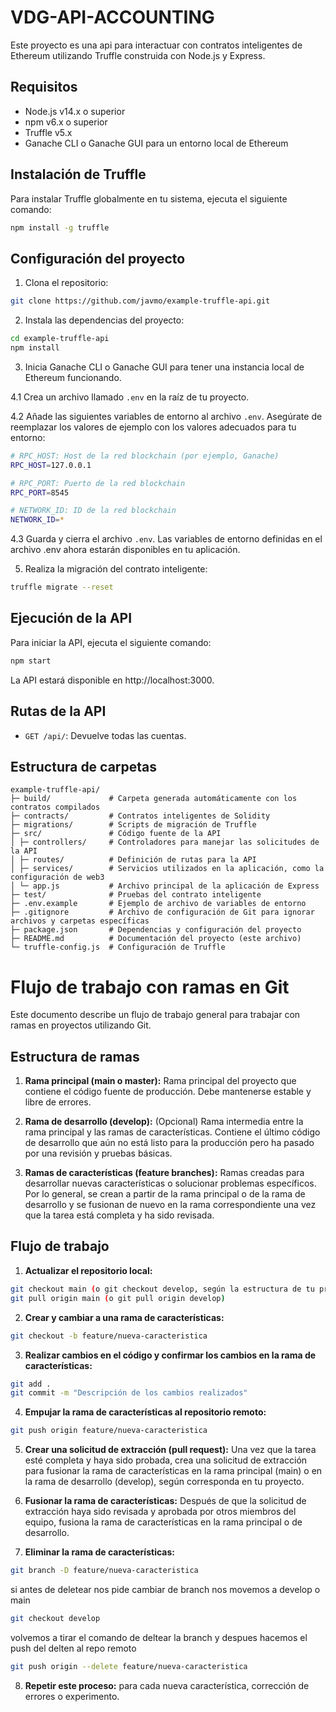 # VDG-API-ACCOUNTING

Este proyecto es una api para interactuar con contratos inteligentes de Ethereum utilizando Truffle construida con Node.js y Express.

## Requisitos

- Node.js v14.x o superior
- npm v6.x o superior
- Truffle v5.x
- Ganache CLI o Ganache GUI para un entorno local de Ethereum

## Instalación de Truffle

Para instalar Truffle globalmente en tu sistema, ejecuta el siguiente comando:

```sh
npm install -g truffle
```

## Configuración del proyecto

1. Clona el repositorio:

```sh
git clone https://github.com/javmo/example-truffle-api.git
```

2. Instala las dependencias del proyecto:
```sh
cd example-truffle-api
npm install
```

3. Inicia Ganache CLI o Ganache GUI para tener una instancia local de Ethereum funcionando.

4.1 Crea un archivo llamado `.env` en la raíz de tu proyecto.

4.2 Añade las siguientes variables de entorno al archivo `.env`. Asegúrate de reemplazar los valores de ejemplo con los valores adecuados para tu entorno:

```sh 
# RPC_HOST: Host de la red blockchain (por ejemplo, Ganache)
RPC_HOST=127.0.0.1

# RPC_PORT: Puerto de la red blockchain
RPC_PORT=8545

# NETWORK_ID: ID de la red blockchain
NETWORK_ID=*
```
4.3 Guarda y cierra el archivo `.env`. Las variables de entorno definidas en el archivo .env ahora estarán disponibles en tu aplicación.

5. Realiza la migración del contrato inteligente:
```sh 
truffle migrate --reset
```

## Ejecución de la API
Para iniciar la API, ejecuta el siguiente comando:

```sh
npm start
```

La API estará disponible en http://localhost:3000.

## Rutas de la API 
- `GET /api/`: Devuelve todas las cuentas.

## Estructura de carpetas
```
example-truffle-api/
├─ build/             # Carpeta generada automáticamente con los contratos compilados
├─ contracts/         # Contratos inteligentes de Solidity
├─ migrations/        # Scripts de migración de Truffle
├─ src/               # Código fuente de la API
│ ├─ controllers/     # Controladores para manejar las solicitudes de la API
│ ├─ routes/          # Definición de rutas para la API
│ ├─ services/        # Servicios utilizados en la aplicación, como la configuración de web3
│ └─ app.js           # Archivo principal de la aplicación de Express
├─ test/              # Pruebas del contrato inteligente
├─ .env.example       # Ejemplo de archivo de variables de entorno
├─ .gitignore         # Archivo de configuración de Git para ignorar archivos y carpetas específicas
├─ package.json       # Dependencias y configuración del proyecto
├─ README.md          # Documentación del proyecto (este archivo)
└─ truffle-config.js  # Configuración de Truffle
```

# Flujo de trabajo con ramas en Git

Este documento describe un flujo de trabajo general para trabajar con ramas en proyectos utilizando Git.

## Estructura de ramas

1. **Rama principal (main o master):** Rama principal del proyecto que contiene el código fuente de producción. Debe mantenerse estable y libre de errores.

2. **Rama de desarrollo (develop):** (Opcional) Rama intermedia entre la rama principal y las ramas de características. Contiene el último código de desarrollo que aún no está listo para la producción pero ha pasado por una revisión y pruebas básicas.

3. **Ramas de características (feature branches):** Ramas creadas para desarrollar nuevas características o solucionar problemas específicos. Por lo general, se crean a partir de la rama principal o de la rama de desarrollo y se fusionan de nuevo en la rama correspondiente una vez que la tarea está completa y ha sido revisada.

## Flujo de trabajo

1. **Actualizar el repositorio local:**

```bash
git checkout main (o git checkout develop, según la estructura de tu proyecto)
git pull origin main (o git pull origin develop)
```
2. **Crear y cambiar a una rama de características:** 
```bash
git checkout -b feature/nueva-caracteristica
```

3. **Realizar cambios en el código y confirmar los cambios en la rama de características:** 
```bash
git add .
git commit -m "Descripción de los cambios realizados"
```

4. **Empujar la rama de características al repositorio remoto:** 
```bash
git push origin feature/nueva-caracteristica
```

5. **Crear una solicitud de extracción (pull request):** 
Una vez que la tarea esté completa y haya sido probada, crea una solicitud de extracción para fusionar la rama de características en la rama principal (main) o en la rama de desarrollo (develop), según corresponda en tu proyecto.

6. **Fusionar la rama de características:** 
Después de que la solicitud de extracción haya sido revisada y aprobada por otros miembros del equipo, fusiona la rama de características en la rama principal o de desarrollo.

7. **Eliminar la rama de características:** 
```bash
git branch -D feature/nueva-caracteristica
```
si antes de deletear nos pide cambiar de branch nos movemos a develop o main
```bash
git checkout develop
```
volvemos a tirar el comando de deltear la branch y despues hacemos el push del delten al repo remoto
```bash
git push origin --delete feature/nueva-caracteristica
```


8. **Repetir este proceso:** 
para cada nueva característica, corrección de errores o experimento.
